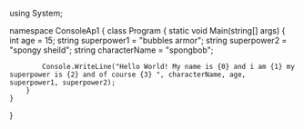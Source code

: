 ﻿using System;

namespace ConsoleAp1
{
    class Program
    {
        static void Main(string[] args)
        {
            int age = 15;
            string superpower1 = "bubbles armor";
            string superpower2 = "spongy sheild";
            string characterName = "spongbob";

            Console.WriteLine("Hello World! My name is {0} and i am {1} my superpower is {2} and of course {3} ", characterName, age, superpower1, superpower2);
        }
    }

}